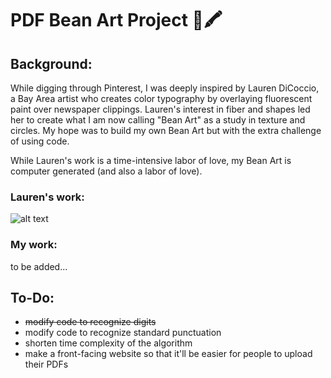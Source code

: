 # PDF Bean Art Project 🫘🖍

## Background:
While digging through Pinterest, I was deeply inspired by Lauren DiCoccio, a Bay Area artist who creates color typography by overlaying fluorescent paint over newspaper clippings. Lauren's interest in fiber and shapes led her to create what I am now calling "Bean Art" as a study in texture and circles. My hope was to build my own Bean Art but with the extra challenge of using code. 

While Lauren's work is a time-intensive labor of love, my Bean Art is computer generated (and also a labor of love). 

### Lauren's work: 
![alt text](https://i.pinimg.com/564x/f5/41/33/f541334da9d879b8159f4a3841d31d71.jpg)

### My work:
to be added...

## To-Do:
- ~~modify code to recognize digits~~
- modify code to recognize standard punctuation
- shorten time complexity of the algorithm
- make a front-facing website so that it'll be easier for people to upload their PDFs
